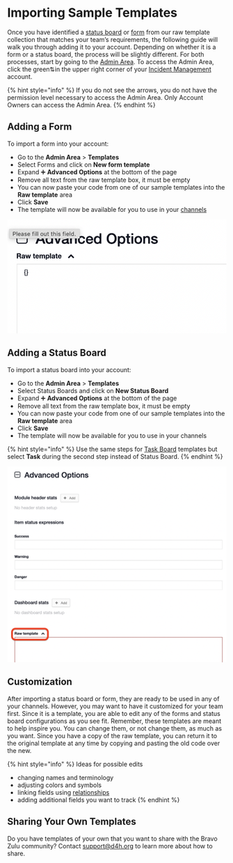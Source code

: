 # Importing Sample Templates

Once you have identified a [status board](/incident-management-status-boards/status-boards) or [form](/d4h-incident-management/forms) from our raw template collection that matches your team’s requirements, the following guide will walk you through adding it to your account. Depending on whether it is a form or a status board, the process will be slightly different. For both processes, start by going to the [Admin Area](/d4h-incident-management/admin-area). To access the Admin Area, click the green⇅in the upper right corner of your [Incident Management](/d4h-incident-management/incident-management) account. 

{% hint style="info" %}
If you do not see the arrows, you do not have the permission level necessary to access the Admin Area. Only Account Owners can access the Admin Area.
{% endhint %}

## Adding a Form 

To import a form into your account:

* Go to the **Admin Area** &gt; **Templates**
* Select Forms and click on **New form template**
* Expand ➕ **Advanced Options** at the bottom of the page
* Remove all text from the raw template box, it must be empty
* You can now paste your code from one of our sample templates into the **Raw template** area
* Click **Save**
* The template will now be available for you to use in your [channels](../channels/)

![](../../.gitbook/assets/screen-shot-2021-09-29-at-4.21.39-pm.png)

## Adding a Status Board

To import a status board into your account:

* Go to the **Admin Area** &gt; **Templates**
* Select Status Boards and click on **New Status Board**
* Expand ➕ **Advanced Options** at the bottom of the page
* Remove all text from the raw template box, it must be empty
* You can now paste your code from one of our sample templates into the **Raw template** area
* Click **Save**
* The template will now be available for you to use in your channels

{% hint style="info" %}
Use the same steps for [Task Board](../task-boards/) templates but select **Task** during the second step instead of Status Board.
{% endhint %}

![](../../.gitbook/assets/screen-shot-2021-09-29-at-4.19.15-pm.png)

## Customization

After importing a status board or form, they are ready to be used in any of your channels. However, you may want to have it customized for your team first. Since it is a template, you are able to edit any of the forms and status board configurations as you see fit. Remember, these templates are meant to help inspire you. You can change them, or not change them, as much as you want. Since you have a copy of the raw template, you can return it to the original template at any time by copying and pasting the old code over the new. 

{% hint style="info" %}
Ideas for possible edits

* changing names and terminology
* adjusting colors and symbols
* linking fields using [relationships](../admin-area/templates/form-builder-and-field-types/)
* adding additional fields you want to track
{% endhint %}

## Sharing Your Own Templates

Do you have templates of your own that you want to share with the Bravo Zulu community? Contact [support@d4h.org](mailto:support@d4h.org) to learn more about how to share.   


